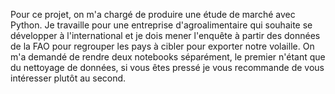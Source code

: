 Pour ce projet, on m'a chargé de produire une étude de marché avec Python. Je travaille pour une entreprise d'agroalimentaire qui souhaite se développer à l'international et je dois mener l'enquête à partir des données de la FAO pour regrouper les pays à cibler pour exporter notre volaille.
On m'a demandé de rendre deux notebooks séparément, le premier n'étant que du nettoyage de données, si vous êtes pressé je vous recommande de vous intéresser plutôt au second.
